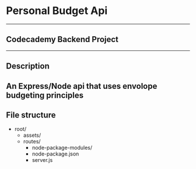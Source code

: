 # Personal Budget Api 
---
## **Codecademy Backend Project**
---
## Description
  An Express/Node api that uses envolope budgeting principles
---
## File structure
  - root/
	  - assets/
	  - routes/
		- node-package-modules/
		- node-package.json
		- server.js